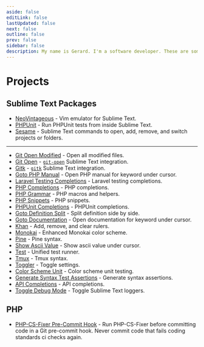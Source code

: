 ```yaml
---
aside: false
editLink: false
lastUpdated: false
next: false
outline: false
prev: false
sidebar: false
description: My name is Gerard. I'm a software developer. These are some of the projects I work on.
---
```


# Projects

## Sublime Text Packages

- [NeoVintageous](https://github.com/NeoVintageous/NeoVintageous?ref=blog.gerardroche.com) - Vim emulator for Sublime Text.
- [PHPUnit](https://github.com/gerardroche/sublime-phpunit?ref=blog.gerardroche.com) - Run PHPUnit tests from inside Sublime Text.
- [Sesame](/projects/sublime-sesame) - Sublime Text commands to open, add, remove, and switch projects or folders.

---

- [Git Open Modified](https://github.com/gerardroche/sublime-git-open-modified?ref=blog.gerardroche.com) - Open all modified files.
- [Git Open](https://github.com/gerardroche/sublime-git-open?ref=blog.gerardroche.com) - [`git-open`](https://github.com/paulirish/git-open?ref=blog.gerardroche.com) Sublime Text integration.
- [Gitk](https://github.com/gerardroche/sublime-gitk?ref=blog.gerardroche.com) - [`gitk`](https://git-scm.com/docs/gitk?ref=blog.gerardroche.com) Sublime Text integration.
- [Goto PHP Manual](https://github.com/gerardroche/sublime-goto-php-manual?ref=blog.gerardroche.com) - Open PHP manual for keyword under cursor.
- [Laravel Testing Completions](https://github.com/gerardroche/sublime-laravel-testing-completions?ref=blog.gerardroche.com) - Laravel testing completions.
- [PHP Completions](https://github.com/gerardroche/sublime-phpck?ref=blog.gerardroche.com) - PHP completions.
- [PHP Grammar](https://github.com/gerardroche/sublime-php-grammar?ref=blog.gerardroche.com) - PHP macros and helpers.
- [PHP Snippets](https://github.com/gerardroche/sublime-php-snippets?ref=blog.gerardroche.com) - PHP snippets.
- [PHPUnit Completions](https://github.com/gerardroche/sublime-phpunit-completions?ref=blog.gerardroche.com) - PHPUnit completions.
- [Goto Definition Split](https://github.com/gerardroche/sublime-goto-definition-split?ref=blog.gerardroche.com) - Split definition side by side.
- [Goto Documentation](https://github.com/gerardroche/sublime-goto-documentation?ref=blog.gerardroche.com) - Open documentation for keyword under cursor.
- [Khan](https://github.com/gerardroche/sublime-khan?ref=blog.gerardroche.com) - Add, remove, and clear rulers.
- [Monokai](https://github.com/gerardroche/sublime-monokai-free?ref=blog.gerardroche.com) - Enhanced Monokai color scheme.
- [Pine](https://github.com/gerardroche/sublime-pine?ref=blog.gerardroche.com) - Pine syntax.
- [Show Ascii Value](https://github.com/gerardroche/sublime-show-ascii-value?ref=blog.gerardroche.com) - Show ascii value under cursor.
- [Test](https://github.com/gerardroche/sublime-test?ref=blog.gerardroche.com) - Unified test runner.
- [Tmux](https://github.com/gerardroche/sublime-tmux?ref=blog.gerardroche.com) - Tmux syntax.
- [Toggler](https://github.com/gerardroche/sublime-toggler?ref=blog.gerardroche.com) - Toggle settings.
- [Color Scheme Unit](https://github.com/gerardroche/sublime-color-scheme-unit?ref=blog.gerardroche.com) - Color scheme unit testing.
- [Generate Syntax Test Assertions](https://github.com/gerardroche/sublime-generate-syntax-test-assertions?ref=blog.gerardroche.com) - Generate syntax assertions.
- [API Completions](https://github.com/gerardroche/sublime-api-completions?ref=blog.gerardroche.com) - API completions.
- [Toggle Debug Mode](https://github.com/gerardroche/sublime-toggle-debug-mode?ref=blog.gerardroche.com) - Toggle Sublime Text loggers.

## PHP

- [PHP-CS-Fixer Pre-Commit Hook](https://github.com/gerardroche/php-cs-fixer-pre-commit-hook?ref=blog.gerardroche.com) - Run PHP-CS-Fixer before committing code in a Git pre-commit hook. Never commit code that fails coding standards ci checks again.
